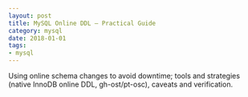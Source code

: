 ```yaml
---
layout: post
title: MySQL Online DDL — Practical Guide
category: mysql
date: 2018-01-01
tags:
- mysql
---
```


Using online schema changes to avoid downtime; tools and strategies (native InnoDB online DDL, gh-ost/pt-osc), caveats and verification.

